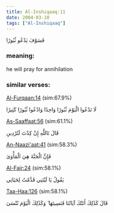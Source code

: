 ```yaml
---
title: Al-Inshiqaaq:11
date: 2004-03-10
tags: ["Al-Inshiqaaq"]
---
```

فَسَوْفَ يَدْعُو ثُبُورًا
### meaning: 
he will pray for annihilation
### similar verses: 

[Al-Furqaan:14](/25/14) (sim:67.9%)

لَا تَدْعُوا الْيَوْمَ ثُبُورًا وَاحِدًا وَادْعُوا ثُبُورًا كَثِيرًا

[As-Saaffaat:56](/37/56) (sim:61.1%)

قَالَ تَاللَّهِ إِنْ كِدْتَ لَتُرْدِينِ

[An-Naazi'aat:41](/79/41) (sim:58.3%)

فَإِنَّ الْجَنَّةَ هِيَ الْمَأْوَىٰ

[Al-Fajr:24](/89/24) (sim:58.1%)

يَقُولُ يَا لَيْتَنِي قَدَّمْتُ لِحَيَاتِي

[Taa-Haa:126](/20/126) (sim:58.1%)

قَالَ كَذَٰلِكَ أَتَتْكَ آيَاتُنَا فَنَسِيتَهَا ۖ وَكَذَٰلِكَ الْيَوْمَ تُنْسَىٰ
